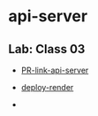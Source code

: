 # api-server

## Lab: Class 03

- [PR-link-api-server](https://github.com/AlaEmadIbrahim/api-server/pull/1)
- [deploy-render](https://api-server-psfx.onrender.com)


- [](./render.PNG)
